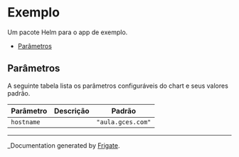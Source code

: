Exemplo
===========

Um pacote Helm para o app de exemplo.

- [Parâmetros](#par%C3%A2metros)

## Parâmetros

A seguinte tabela lista os parâmetros configuráveis do chart e seus valores padrão.

| Parâmetro                | Descrição               | Padrão         |
| ------------------------ | ----------------------- | -------------- |
| `hostname` |  | `"aula.gces.com"` |

---
_Documentation generated by [Frigate](https://frigate.readthedocs.io).
